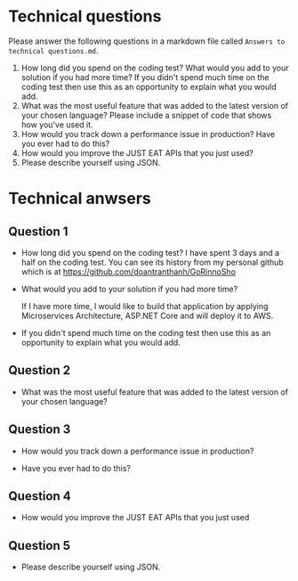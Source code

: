 # Technical questions

Please answer the following questions in a markdown file called `Answers to technical questions.md`.

1. How long did you spend on the coding test? What would you add to your solution if you had more time? If you didn't spend much time on the coding test then use this as an opportunity to explain what you would add.
2. What was the most useful feature that was added to the latest version of your chosen language? Please include a snippet of code that shows how you've used it.
3. How would you track down a performance issue in production? Have you ever had to do this?
4. How would you improve the JUST EAT APIs that you just used?
5. Please describe yourself using JSON.

# Technical anwsers

## Question 1

* How long did you spend on the coding test?
  I have spent 3 days and a half on the coding test. You can see its history from my personal github which is at  https://github.com/doantranthanh/GoRinnoSho
  
* What would you add to your solution if you had more time?

  If I have more time, I would like to build that application by applying Microservices Architecture, ASP.NET Core and will deploy it to AWS.

* If you didn't spend much time on the coding test then use this as an opportunity to explain what you would add.


## Question 2

* What was the most useful feature that was added to the latest version of your chosen language? 

## Question 3

* How would you track down a performance issue in production? 

* Have you ever had to do this?

## Question 4 

* How would you improve the JUST EAT APIs that you just used

## Question 5

* Please describe yourself using JSON.